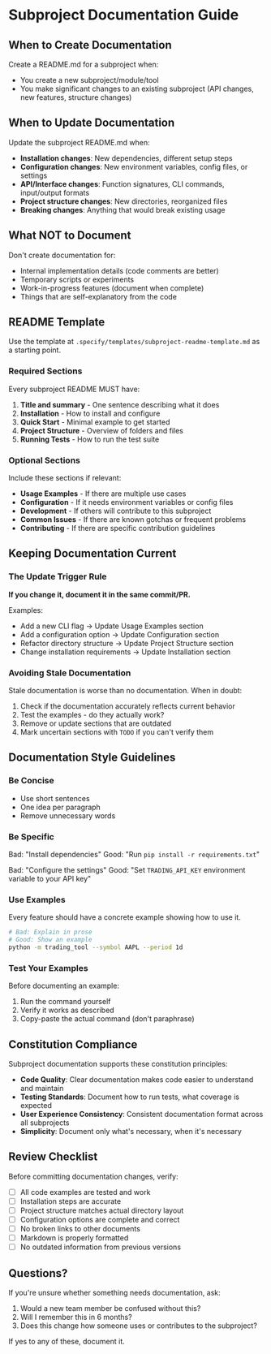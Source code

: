 # Subproject Documentation Guide

## When to Create Documentation

Create a README.md for a subproject when:

- You create a new subproject/module/tool
- You make significant changes to an existing subproject (API changes, new features, structure changes)

## When to Update Documentation

Update the subproject README.md when:

- **Installation changes**: New dependencies, different setup steps
- **Configuration changes**: New environment variables, config files, or settings
- **API/Interface changes**: Function signatures, CLI commands, input/output formats
- **Project structure changes**: New directories, reorganized files
- **Breaking changes**: Anything that would break existing usage

## What NOT to Document

Don't create documentation for:

- Internal implementation details (code comments are better)
- Temporary scripts or experiments
- Work-in-progress features (document when complete)
- Things that are self-explanatory from the code

## README Template

Use the template at `.specify/templates/subproject-readme-template.md` as a starting point.

### Required Sections

Every subproject README MUST have:

1. **Title and summary** - One sentence describing what it does
2. **Installation** - How to install and configure
3. **Quick Start** - Minimal example to get started
4. **Project Structure** - Overview of folders and files
5. **Running Tests** - How to run the test suite

### Optional Sections

Include these sections if relevant:

- **Usage Examples** - If there are multiple use cases
- **Configuration** - If it needs environment variables or config files
- **Development** - If others will contribute to this subproject
- **Common Issues** - If there are known gotchas or frequent problems
- **Contributing** - If there are specific contribution guidelines

## Keeping Documentation Current

### The Update Trigger Rule

**If you change it, document it in the same commit/PR.**

Examples:

- Add a new CLI flag → Update Usage Examples section
- Add a configuration option → Update Configuration section
- Refactor directory structure → Update Project Structure section
- Change installation requirements → Update Installation section

### Avoiding Stale Documentation

Stale documentation is worse than no documentation. When in doubt:

1. Check if the documentation accurately reflects current behavior
2. Test the examples - do they actually work?
3. Remove or update sections that are outdated
4. Mark uncertain sections with `TODO` if you can't verify them

## Documentation Style Guidelines

### Be Concise

- Use short sentences
- One idea per paragraph
- Remove unnecessary words

### Be Specific

Bad: "Install dependencies"
Good: "Run `pip install -r requirements.txt`"

Bad: "Configure the settings"
Good: "Set `TRADING_API_KEY` environment variable to your API key"

### Use Examples

Every feature should have a concrete example showing how to use it.

```bash
# Bad: Explain in prose
# Good: Show an example
python -m trading_tool --symbol AAPL --period 1d
```

### Test Your Examples

Before documenting an example:

1. Run the command yourself
2. Verify it works as described
3. Copy-paste the actual command (don't paraphrase)

## Constitution Compliance

Subproject documentation supports these constitution principles:

- **Code Quality**: Clear documentation makes code easier to understand and maintain
- **Testing Standards**: Document how to run tests, what coverage is expected
- **User Experience Consistency**: Consistent documentation format across all subprojects
- **Simplicity**: Document only what's necessary, when it's necessary

## Review Checklist

Before committing documentation changes, verify:

- [ ] All code examples are tested and work
- [ ] Installation steps are accurate
- [ ] Project structure matches actual directory layout
- [ ] Configuration options are complete and correct
- [ ] No broken links to other documents
- [ ] Markdown is properly formatted
- [ ] No outdated information from previous versions

## Questions?

If you're unsure whether something needs documentation, ask:

1. Would a new team member be confused without this?
2. Will I remember this in 6 months?
3. Does this change how someone uses or contributes to the subproject?

If yes to any of these, document it.
